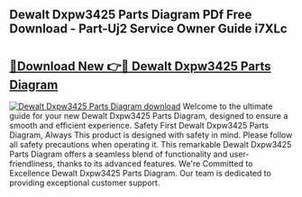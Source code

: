 ## Dewalt Dxpw3425 Parts Diagram PDf Free Download - Part-Uj2 Service Owner Guide i7XLc

# <h2><a href="http://dfmpaaq.blite.top/?on=Dewalt+Dxpw3425+Parts+Diagram">🔗Download New 👉🔴 Dewalt Dxpw3425 Parts Diagram</a></h2>

[![Dewalt Dxpw3425 Parts Diagram download](https://i.imgur.com/lujVjoI.png)](http://dfmpaaq.blite.top/?on=Dewalt+Dxpw3425+Parts+Diagram)
Welcome to the ultimate guide for your new Dewalt Dxpw3425 Parts Diagram, designed to ensure a smooth and efficient experience. Safety First Dewalt Dxpw3425 Parts Diagram, Always This product is designed with safety in mind. Please follow all safety precautions when operating it. This remarkable Dewalt Dxpw3425 Parts Diagram offers a seamless blend of functionality and user-friendliness, thanks to its advanced features. We're Committed to Excellence Dewalt Dxpw3425 Parts Diagram. Our team is dedicated to providing exceptional customer support.
